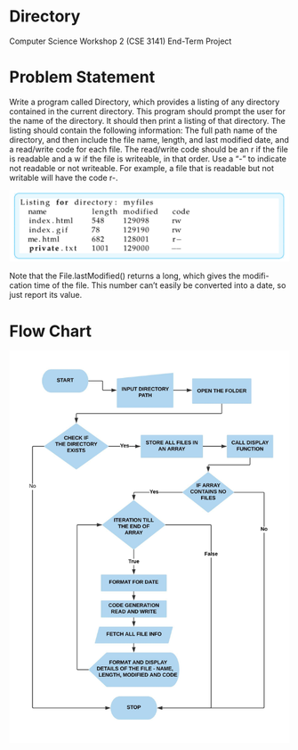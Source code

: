 # Directory
Computer Science Workshop 2 (CSE 3141) End-Term Project

# Problem Statement
Write a program called Directory, which provides a listing of any
directory contained in the current directory. This program should
prompt the user for the name of the directory. It should then print a
listing of that directory. The listing should contain the following
information: The full path name of the directory, and then include the
file name, length, and last modified date, and a read/write code for
each file. The read/write code should be an r if the file is readable and
a w if the file is writeable, in that order. Use a “-” to indicate not
readable or not writeable. For example, a file that is readable but not
writable will have the code r-.

![Problem Demo](/images/image.png)

Note that the File.lastModified() returns a long, which gives the modifi-
cation time of the file. This number can’t easily be converted into a
date, so just report its value.

# Flow Chart
![Algorithm Flow Chart](/images/csw.jpeg)
